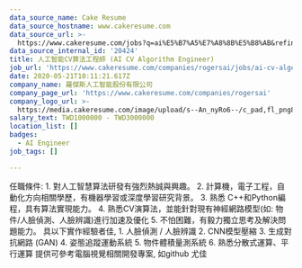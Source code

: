 ```yaml
---
data_source_name: Cake Resume
data_source_hostname: www.cakeresume.com
data_source_url: >-
  https://www.cakeresume.com/jobs?q=ai%E5%B7%A5%E7%A8%8B%E5%B8%AB&refinementList%5Blang_[…]y_type%5D=per_year&range%5Bsalary_range%5D%5Bmin%5D=1000000
data_source_internal_id: '20424'
title: 人工智能CV算法工程師 (AI CV Algorithm Engineer)
job_url: 'https://www.cakeresume.com/companies/rogersai/jobs/ai-cv-algorithm-engineer'
date: 2020-05-21T10:11:21.617Z
company_name: 羅傑斯人工智能股份有限公司
company_page_url: 'https://www.cakeresume.com/companies/rogersai'
company_logo_url: >-
  https://media.cakeresume.com/image/upload/s--An_nyRo6--/c_pad,fl_png8,h_200,w_200/v1590039633/txfg95ywos0nsrd2xvmb.png
salary_text: TWD1000000 - TWD3000000
location_list: []
badges:
  - AI Engineer
job_tags: []

---
```


任職條件: 1. 對人工智慧算法研發有強烈熱誠與興趣。 2. 計算機，電子工程，自動化方向相關學歷，有機器學習或深度學習研究背景。 3. 熟悉 C++和Python編程，具有算法實現能力。 4. 熟悉CV演算法，並能針對現有神經網路模型(如: 物件/人臉偵測、人臉辨識)進行加速及優化 5. 不怕困難，有毅力獨立思考及解決問題能力。 具以下實作經驗者佳, 1. 人臉偵測 / 人臉辨識 2. CNN模型壓縮 3. 生成對抗網路 (GAN) 4. 姿態追蹤運動系統 5. 物件體積量測系統 6. 熟悉分散式運算、平行運算 提供可參考電腦視覺相關開發專案, 如github 尤佳